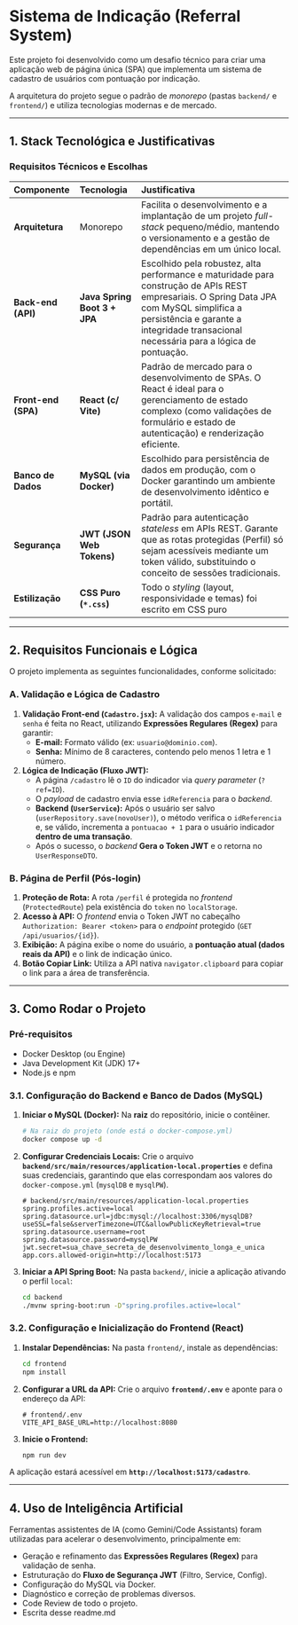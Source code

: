 # Sistema de Indicação (Referral System)

Este projeto foi desenvolvido como um desafio técnico para criar uma aplicação web de página única (SPA) que implementa um sistema de cadastro de usuários com pontuação por indicação.

A arquitetura do projeto segue o padrão de *monorepo* (pastas `backend/` e `frontend/`) e utiliza tecnologias modernas e de mercado.

---

## 1. Stack Tecnológica e Justificativas

### Requisitos Técnicos e Escolhas

| Componente | Tecnologia | Justificativa |
| :--- | :--- | :--- |
| **Arquitetura** | Monorepo | Facilita o desenvolvimento e a implantação de um projeto *full-stack* pequeno/médio, mantendo o versionamento e a gestão de dependências em um único local. |
| **Back-end (API)** | **Java Spring Boot 3 + JPA** | Escolhido pela robustez, alta performance e maturidade para construção de APIs REST empresariais. O Spring Data JPA com MySQL simplifica a persistência e garante a integridade transacional necessária para a lógica de pontuação. |
| **Front-end (SPA)** | **React (c/ Vite)** | Padrão de mercado para o desenvolvimento de SPAs. O React é ideal para o gerenciamento de estado complexo (como validações de formulário e estado de autenticação) e renderização eficiente. |
| **Banco de Dados** | **MySQL (via Docker)** | Escolhido para persistência de dados em produção, com o Docker garantindo um ambiente de desenvolvimento idêntico e portátil. |
| **Segurança** | **JWT (JSON Web Tokens)** | Padrão para autenticação *stateless* em APIs REST. Garante que as rotas protegidas (Perfil) só sejam acessíveis mediante um token válido, substituindo o conceito de sessões tradicionais. |
| **Estilização** | **CSS Puro (`*.css`)** | Todo o *styling* (layout, responsividade e temas) foi escrito em CSS puro|

---

## 2. Requisitos Funcionais e Lógica

O projeto implementa as seguintes funcionalidades, conforme solicitado:

### A. Validação e Lógica de Cadastro

1.  **Validação Front-end (`Cadastro.jsx`):** A validação dos campos `e-mail` e `senha` é feita no React, utilizando **Expressões Regulares (Regex)** para garantir:
    * **E-mail:** Formato válido (ex: `usuario@dominio.com`).
    * **Senha:** Mínimo de 8 caracteres, contendo pelo menos 1 letra e 1 número.
2.  **Lógica de Indicação (Fluxo JWT):**
    * A página `/cadastro` lê o `ID` do indicador via *query parameter* (`?ref=ID`).
    * O *payload* de cadastro envia esse `idReferencia` para o *backend*.
    * **Backend (`UserService`):** Após o usuário ser salvo (`userRepository.save(novoUser)`), o método verifica o `idReferencia` e, se válido, incrementa a `pontuacao + 1` para o usuário indicador **dentro de uma transação**.
    * Após o sucesso, o *backend* **Gera o Token JWT** e o retorna no `UserResponseDTO`.

### B. Página de Perfil (Pós-login)

1.  **Proteção de Rota:** A rota `/perfil` é protegida no *frontend* (`ProtectedRoute`) pela existência do `token` no `localStorage`.
2.  **Acesso à API:** O *frontend* envia o Token JWT no cabeçalho `Authorization: Bearer <token>` para o *endpoint* protegido (`GET /api/usuarios/{id}`).
3.  **Exibição:** A página exibe o nome do usuário, a **pontuação atual (dados reais da API)** e o link de indicação único.
4.  **Botão Copiar Link:** Utiliza a API nativa `navigator.clipboard` para copiar o link para a área de transferência.

---

## 3. Como Rodar o Projeto

### Pré-requisitos

* Docker Desktop (ou Engine)
* Java Development Kit (JDK) 17+
* Node.js e npm

### 3.1. Configuração do Backend e Banco de Dados (MySQL)

1.  **Iniciar o MySQL (Docker):**
    Na **raiz** do repositório, inicie o contêiner.

    ```bash
    # Na raiz do projeto (onde está o docker-compose.yml)
    docker compose up -d
    ```

2.  **Configurar Credenciais Locais:**
    Crie o arquivo **`backend/src/main/resources/application-local.properties`** e defina suas credenciais, garantindo que elas correspondam aos valores do `docker-compose.yml` (`mysqlDB` e `mysqlPW`).

    ```properties
    # backend/src/main/resources/application-local.properties
    spring.profiles.active=local
    spring.datasource.url=jdbc:mysql://localhost:3306/mysqlDB?useSSL=false&serverTimezone=UTC&allowPublicKeyRetrieval=true
    spring.datasource.username=root
    spring.datasource.password=mysqlPW 
    jwt.secret=sua_chave_secreta_de_desenvolvimento_longa_e_unica
    app.cors.allowed-origin=http://localhost:5173
    ```

3.  **Iniciar a API Spring Boot:**
    Na pasta `backend/`, inicie a aplicação ativando o perfil `local`:

    ```bash
    cd backend
    ./mvnw spring-boot:run -D"spring.profiles.active=local"
    ```

### 3.2. Configuração e Inicialização do Frontend (React)

1.  **Instalar Dependências:**
    Na pasta `frontend/`, instale as dependências:

    ```bash
    cd frontend
    npm install
    ```

2.  **Configurar a URL da API:**
    Crie o arquivo **`frontend/.env`** e aponte para o endereço da API:

    ```env
    # frontend/.env
    VITE_API_BASE_URL=http://localhost:8080
    ```

3.  **Inicie o Frontend:**

    ```bash
    npm run dev
    ```

A aplicação estará acessível em **`http://localhost:5173/cadastro`**.

---

## 4. Uso de Inteligência Artificial

Ferramentas assistentes de IA (como Gemini/Code Assistants) foram utilizadas para acelerar o desenvolvimento, principalmente em:
* Geração e refinamento das **Expressões Regulares (Regex)** para validação de senha.
* Estruturação do **Fluxo de Segurança JWT** (Filtro, Service, Config).
* Configuração do MySQL via Docker.
* Diagnóstico e correção de problemas diversos.
* Code Review de todo o projeto.
* Escrita desse readme.md

